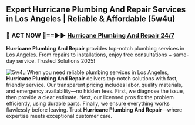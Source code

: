 ## Expert Hurricane Plumbing And Repair Services in Los Angeles | Reliable & Affordable (5w4u)  

<h3>🚿 ACT NOW 🌟==►► <a href="https://tinyurl.com/2ne6vx2x" rel="nofollow">Hurricane Plumbing And Repair 24/7</a></h3>

**Hurricane Plumbing And Repair** provides top-notch plumbing services in Los Angeles. From repairs to installations, enjoy free consultations + same-day service. Trusted Solutions 2025!

[![5w4u](https://i.imgur.com/4PFF4AK.jpeg)](https://tinyurl.com/2ne6vx2x)
When you need reliable plumbing services in Los Angeles, **Hurricane Plumbing And Repair** delivers top-notch solutions with fast, friendly service. Our transparent pricing includes labor, quality materials, and emergency availability—no hidden fees. First, we diagnose the issue, then provide a clear estimate. Next, our licensed pros fix the problem efficiently, using durable parts. Finally, we ensure everything works flawlessly before leaving. Trust **Hurricane Plumbing And Repair**—where expertise meets exceptional customer care.